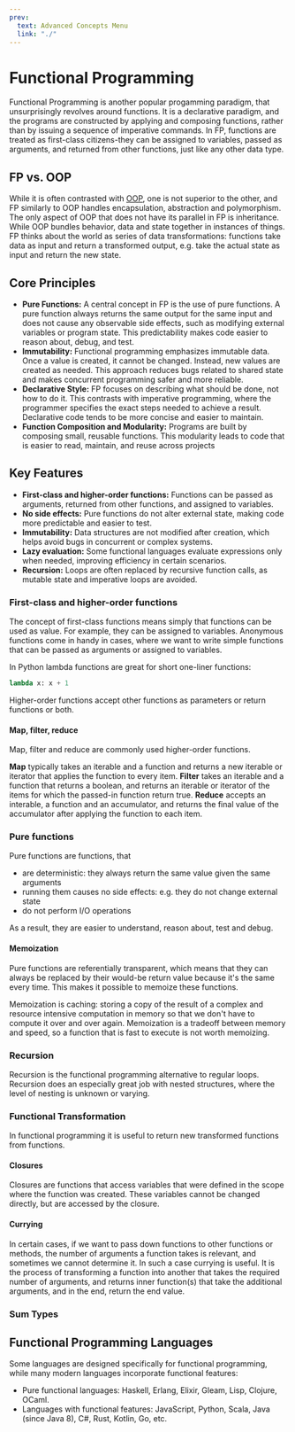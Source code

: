 ```yaml
---
prev:
  text: Advanced Concepts Menu
  link: "./"
---
```


# Functional Programming

Functional Programming is another popular progamming paradigm, that unsurprisingly revolves around functions. It is a declarative paradigm, and the programs are constructed by applying and composing functions, rather than by issuing a sequence of imperative commands. In FP, functions are treated as first-class citizens-they can be assigned to variables, passed as arguments, and returned from other functions, just like any other data type.

## FP vs. OOP

While it is often contrasted with [OOP](./oop), one is not superior to the other, and FP similarly to OOP handles encapsulation, abstraction and polymorphism. The only aspect of OOP that does not have its parallel in FP is inheritance.
While OOP bundles behavior, data and state together in instances of things. FP thinks about the world as series of data transformations: functions take data as input and return a transformed output, e.g. take the actual state as input and return the new state.

## Core Principles

- **Pure Functions:** A central concept in FP is the use of pure functions. A pure function always returns the same output for the same input and does not cause any observable side effects, such as modifying external variables or program state. This predictability makes code easier to reason about, debug, and test.
- **Immutability:** Functional programming emphasizes immutable data. Once a value is created, it cannot be changed. Instead, new values are created as needed. This approach reduces bugs related to shared state and makes concurrent programming safer and more reliable.
- **Declarative Style:** FP focuses on describing what should be done, not how to do it. This contrasts with imperative programming, where the programmer specifies the exact steps needed to achieve a result. Declarative code tends to be more concise and easier to maintain.
- **Function Composition and Modularity:** Programs are built by composing small, reusable functions. This modularity leads to code that is easier to read, maintain, and reuse across projects

## Key Features

- **First-class and higher-order functions:** Functions can be passed as arguments, returned from other functions, and assigned to variables.
- **No side effects:** Pure functions do not alter external state, making code more predictable and easier to test.
- **Immutability:** Data structures are not modified after creation, which helps avoid bugs in concurrent or complex systems.
- **Lazy evaluation:** Some functional languages evaluate expressions only when needed, improving efficiency in certain scenarios.
- **Recursion:** Loops are often replaced by recursive function calls, as mutable state and imperative loops are avoided.

### First-class and higher-order functions

The concept of first-class functions means simply that functions can be used as value. For example, they can be assigned to variables.
Anonymous functions come in handy in cases, where we want to write simple functions that can be passed as arguments or assigned to variables.

In Python lambda functions are great for short one-liner functions:

```python
lambda x: x + 1
```

Higher-order functions accept other functions as parameters or return functions or both.

#### Map, filter, reduce

Map, filter and reduce are commonly used higher-order functions.

**Map** typically takes an iterable and a function and returns a new iterable or iterator that applies the function to every item.
**Filter** takes an iterable and a function that returns a boolean, and returns an iterable or iterator of the items for which the passed-in function return true.
**Reduce** accepts an interable, a function and an accumulator, and returns the final value of the accumulator after applying the function to each item.

### Pure functions

Pure functions are functions, that

- are deterministic: they always return the same value given the same arguments
- running them causes no side effects: e.g. they do not change external state
- do not perform I/O operations

As a result, they are easier to understand, reason about, test and debug.

#### Memoization

Pure functions are referentially transparent, which means that they can always be replaced by their would-be return value because it's the same every time. This makes it possible to memoize these functions.

Memoization is caching: storing a copy of the result of a complex and resource intensive computation in memory so that we don't have to compute it over and over again. Memoization is a tradeoff between memory and speed, so a function that is fast to execute is not worth memoizing.

### Recursion

Recursion is the functional programming alternative to regular loops. Recursion does an especially great job with nested structures, where the level of nesting is unknown or varying.

### Functional Transformation

In functional programming it is useful to return new transformed functions from functions.

#### Closures

Closures are functions that access variables that were defined in the scope where the function was created. These variables cannot be changed directly, but are accessed by the closure.

#### Currying

In certain cases, if we want to pass down functions to other functions or methods, the number of arguments a function takes is relevant, and sometimes we cannot determine it. In such a case currying is useful. It is the process of transforming a function into another that takes the required number of arguments, and returns inner function(s) that take the additional arguments, and in the end, return the end value.

### Sum Types

## Functional Programming Languages

Some languages are designed specifically for functional programming, while many modern languages incorporate functional features:

- Pure functional languages: Haskell, Erlang, Elixir, Gleam, Lisp, Clojure, OCaml.
- Languages with functional features: JavaScript, Python, Scala, Java (since Java 8), C#, Rust, Kotlin, Go, etc.
